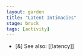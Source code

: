 ```yaml
---  
layout: garden
title: "Latent Intimacies"
stage: bruck
tags: [activity]
---
```


- [&] See also: [[latency]]